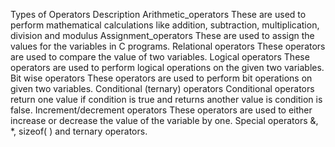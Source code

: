 
Types of Operators 
Description
Arithmetic_operators	These are used to perform mathematical calculations like addition, subtraction, multiplication, division and modulus
Assignment_operators	These are used to assign the values for the variables in C programs.
Relational operators    These operators are used to compare the value of two variables.
Logical operators       These operators are used to perform logical operations on the given two variables.
Bit wise operators      These operators are used to perform bit operations on given two variables.
Conditional (ternary) operators     Conditional operators return one value if condition is true and returns another value is condition is false.
Increment/decrement operators       These operators are used to either increase or decrease the value of the variable by one.
Special operators                   &, *, sizeof( ) and ternary operators.
